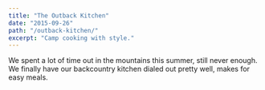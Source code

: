 ```yaml
---
title: "The Outback Kitchen"
date: "2015-09-26"
path: "/outback-kitchen/"
excerpt: "Camp cooking with style." 
---
```


We spent a lot of time out in the mountains this summer, still never enough.  We finally have our backcountry kitchen dialed out pretty well, makes for easy meals.



